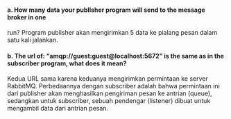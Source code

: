 #### a. How many data your publlsher program will send to the message broker in one
run?
Program publisher akan mengirimkan 5 data ke pialang pesan dalam satu kali jalankan.

#### b. The url of: “amqp://guest:guest@localhost:5672” is the same as in the subscriber program, what does it mean?
Kedua URL sama karena keduanya mengirimkan permintaan ke server RabbitMQ. Perbedaannya dengan subscriber adalah bahwa permintaan ini dari publisher akan menghasilkan pengiriman pesan ke antrian (queue), sedangkan untuk subscriber, sebuah pendengar (listener) dibuat untuk mengambil data dari antrian pesan.

